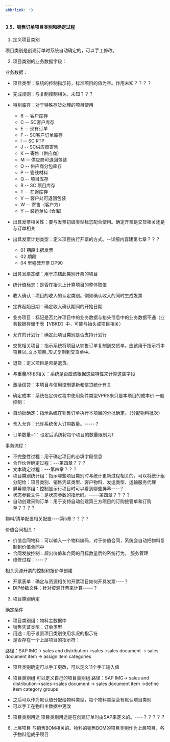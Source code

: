 ```yaml
---
abbrlink: '0'
---
```

#### 3.5、销售订单项目类别和确定过程

1. 定义项目类别

项目类别是创建订单时系统自动确定的，可以手工修改。

2. 项目类别的业务数据字段：

业务数据：
* 项目类型：系统的控制指示符，标准项目的值为空。作用未知？？？？
* 完成规则：与复制控制相关。未知？？？
* 特别库存：对于特殊存货处理的项目使用
    * B	-- 客户库存
    * C	-- SC客户库存
    * E	-- 现有订单
    * F	-- SC客户订单库存
    * I	-- SC RTP
    * J	-- SC供应商寄售
    * K	-- 寄售（供应商）
    * M	-- 供应商可退回包装
    * O	-- 供应商分包库存
    * P	-- 管线材料
    * Q	-- 项目库存
    * R	-- SC 项目库存
    * T	-- 在途库存
    * V	-- 客户处可退回包装
    * W	-- 寄售（客户方）
    * Y	-- 装运单位 (仓库)

* 出具发票相关性：要与发票初级类型标志配合使用。确定开票是交货相关还是与订单相关
* 出具发票计划类型：定义项目执行开票的方式。--详细内容建第七章？？？
    * 01	期段出据发票
    * 02	期段
    * 04	里程碑开票 DP90
* 出具发票冻结：用于冻结此类别开票的项目
* 统计值标志：是否在抬头上计算项目的整体取值
* 收入确认：项目的收入的认定类别。例如确认收入的同时生成发票
* 定界起始日期：确定收入确认期间的开始日期
* 业务项目：标记是否允许项目中的业务数据与抬头信息中的业务数据不通（业务数据存储于表【VBKD】中，可能与抬头或项目相关）
* 允许的计划行：确定此项目类别是否支持计划行
* 交货相关项目：指示系统将项目从销售订单复制到交货单。应该用于指示将本项目以_文本项目_形式复制到交货单中。
* 退货：定义项目是否是退货。
* 与重量/体积相关：系统是否应该根据这些特性来计算这些字段
* 激活信贷：本项目与信用控制更新和信贷统计有关
* 确定成本：系统在定价过程中使用条件类型VPRS来只是本项目的成本价
一般控制：
* 自动批确定：指示系统在销售订单执行本项目的分批确定。（分配物料批次）
* 舍入允许：允许系统舍入订购数量。-----？
* 订单数量=1：设定后系统将每个项目的数量限制为1

事务流程：
* 不完整性过程：用于确定项目的必填字段信息
* 合作伙伴确定过程：---第四章？？？
* 文本确定过程：---第四章？？？
* 项目类别统计组：指示哪些项目类别时与统计更新过程相关的。可以将统计组分配给：项目类别、销售凭证类型、客户物料、发运类型、运输服务代理
* 屏幕顺序组：控制显示行项目时可以看到哪些屏幕----？
* 状态参数文件：是状态参数的指示码。-----第四章？？？？
* 自动创建采购订单：用于支持自动创建第三方项目的订购接管单和订购单？？？？

物料/清单配置相关配置----第5章？？？？

价值合同相关：
* 价值合同物料：可以输入一个物料编码，对于价值合同，系统会自动把物料复制到价值合同中
* 合同发放控制：超出价值和合同的目标数量后的系统行为。
服务管理
* 维修过程：----？

相关资源开票的控制和报价单创建
* 开票表单：确定与资源相关的开票项目如何开具发票----？
* DIP参数文件：针对资源开票来计算-----？

3. 项目类别确定

确定条件
* 项目类别组：物料主数据中
* 销售凭证类型：订单类型
* 用途：用于设置项目类别使用状况的指示符
* 是否存在一个上层项目的指示符：

路径：SAP IMG-> sales and distribution->sales->sales document -> sales document item -> assign item categories

* 项目类别确定可以手工更改，可以定义11个手工输入值

4. 项目类别组
可以定义自己的项目类别组
路径：SAP IMG-> sales and distribution->sales->sales document -> sales document item ->define item category groups

* 之后可以作为默认值分配给物料类型，每个物料类型会有默认项目类别
* 可以手工在物料主数据中更改

5. 项目类别用途
项目类别用途是在创建订单时由SAP来定义的。----？？？？？


6. 上层项目
与销售BOM相关的。物料的销售BOM的项目类别作为上层项目，各子物料组成子项目
